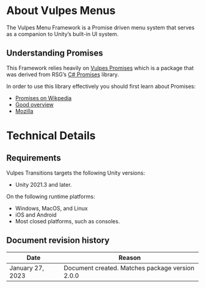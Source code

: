 # About Vulpes Menus

The Vulpes Menu Framework is a Promise driven menu system that serves as a companion to Unity’s built-in UI system.

## Understanding Promises

This Framework relies heavily on [Vulpes Promises](https://github.com/VulpesSoftware/com.vulpes.promises) which is a package that was derived from RSG’s [C# Promises](https://github.com/Real-Serious-Games/C-Sharp-Promise) library.

In order to use this library effectively you should first learn about Promises:
- [Promises on Wikpedia](http://en.wikipedia.org/wiki/Futures_and_promises)
- [Good overview](https://www.promisejs.org/)
- [Mozilla](https://developer.mozilla.org/en/docs/Web/JavaScript/Reference/Global_Objects/Promise)

# Technical Details

## Requirements

Vulpes Transitions targets the following Unity versions:
- Unity 2021.3 and later.

On the following runtime platforms:
- Windows, MacOS, and Linux
- iOS and Android
- Most closed platforms, such as consoles.

## Document revision history

|Date|Reason|
|---|---|
|January 27, 2023|Document created. Matches package version 2.0.0|